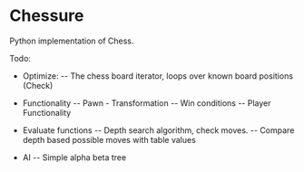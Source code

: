# Chessure

Python implementation of Chess.

Todo:
 - Optimize:
 -- The chess board iterator, loops over known board positions (Check)

 - Functionality
 -- Pawn - Transformation
 -- Win conditions
 -- Player Functionality
 - Evaluate functions
 -- Depth search algorithm, check moves. 
 -- Compare depth based possible moves with table values
 - AI
 -- Simple alpha beta tree
